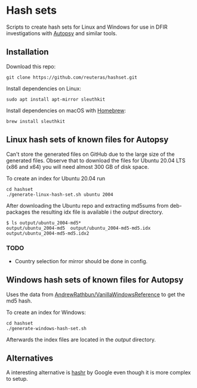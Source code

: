 # Hash sets

Scripts to create hash sets for Linux and Windows for use in DFIR investigations with [Autopsy][aut] and similar tools.

## Installation

Download this repo:

    git clone https://github.com/reuteras/hashset.git

Install dependencies on Linux:

    sudo apt install apt-mirror sleuthkit

Install dependencies on macOS with [Homebrew][hbr]:

    brew install sleuthkit

## Linux hash sets of known files for Autopsy

Can't store the generated files on GitHub due to the large size of the generated files. Observe that to download the files for Ubuntu 20.04 LTS (x86 and x64) you will need almost 300 GB of disk space.

To create an index for Ubuntu 20.04 run

    cd hashset
    ./generate-linux-hash-set.sh ubuntu 2004

After downloading the Ubuntu repo and extracting md5sums from deb-packages the resulting idx file is available i the *output* directory.

    $ ls output/ubuntu_2004-md5*
    output/ubuntu_2004-md5  output/ubuntu_2004-md5-md5.idx  output/ubuntu_2004-md5-md5.idx2

### TODO

- Country selection for mirror should be done in config.

## Windows hash sets of known files for Autopsy

Uses the data from [AndrewRathbun/VanillaWindowsReference][vwr] to get the md5 hash.

To create an index for Windows:

    cd hashset
    ./generate-windows-hash-set.sh

Afterwards the index files are located in the *output* directory.

## Alternatives

A interesting alternative is [hashr][has] by Google even though it is more complex to setup.

  [aut]: https://github.com/sleuthkit/autopsy
  [has]: https://github.com/google/hashr
  [hbr]: https://brew.sh
  [vwr]: https://github.com/AndrewRathbun/VanillaWindowsReference

